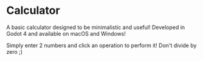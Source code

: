 # Calculator

A basic calculator designed to be minimalistic and useful! Developed in Godot 4 and available on macOS and Windows!

Simply enter 2 numbers and click an operation to perform it! Don't divide by zero ;)
